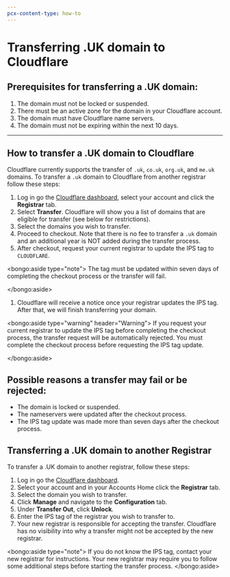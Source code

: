 ```yaml
---
pcx-content-type: how-to
---
```


# Transferring .UK domain to Cloudflare

## Prerequisites for transferring a .UK domain:

1. The domain must not be locked or suspended.
1. There must be an active zone for the domain in your Cloudflare account.
1. The domain must have Cloudflare name servers.
1. The domain must not be expiring within the next 10 days.

---

## How to transfer a .UK domain to Cloudflare

Cloudflare currently supports the transfer of `.uk`, `co.uk`, `org.uk`, and `me.uk` domains. To transfer a `.uk` domain to Cloudflare from another registrar follow these steps:

1. Log in go the [Cloudflare dashboard](https://dash.cloudflare.com/), select your account and click the **Registrar** tab.
1. Select **Transfer**. Cloudflare will show you a list of domains that are eligible for transfer (see below for restrictions).
1. Select the domains you wish to transfer.
1. Proceed to checkout. Note that there is no fee to transfer a `.uk` domain and an additional year is NOT added during the transfer process.
1. After checkout, request your current registrar to update the IPS tag to `CLOUDFLARE`.

  <bongo:aside type="note">
The tag must be updated within seven days of completing the checkout process or the transfer will fail.

  </bongo:aside>

1. Cloudflare will receive a notice once your registrar updates the IPS tag. After that, we will finish transferring your domain.

  <bongo:aside type="warning" header="Warning">
If you request your current registrar to update the IPS tag before completing the checkout process, the transfer request will be automatically rejected. You must complete the checkout process before requesting the IPS tag update.

  </bongo:aside>

## Possible reasons a transfer may fail or be rejected:

- The domain is locked or suspended.
- The nameservers were updated after the checkout process.
- The IPS tag update was made more than seven days after the checkout process.

## Transferring a .UK domain to another Registrar

To transfer a .UK domain to another registrar, follow these steps:

1. Log in go the [Cloudflare dashboard](https://dash.cloudflare.com/).
1. Select your account and in your Accounts Home click the **Registrar** tab.
1. Select the domain you wish to transfer.
1. Click **Manage** and navigate to the **Configuration** tab.
1. Under **Transfer Out**, click **Unlock**.
1. Enter the IPS tag of the registrar you wish to transfer to.
1. Your new registrar is responsible for accepting the transfer. Cloudflare has no visibility into why a transfer might not be accepted by the new registrar.

<bongo:aside type="note">
If you do not know the IPS tag, contact your new registrar for instructions. Your new registrar may require you to follow some additional steps before starting the transfer process.
</bongo:aside>
